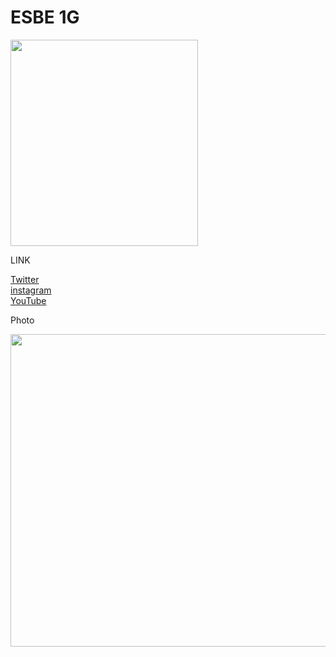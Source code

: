 # ESBE 1G
<!DOCTYPE html>
<html>
<head>
	<meta name="viewport" content="width=device-width,initial-scale=1.0,user-scalable=yes" />
	<img src="https://github.com/NARI0978/ESBE-1G/blob/master/16/ESBE%201Gv16.0/pack_icon.png" width="300" height="330">
</head>
<body>
	<p>LINK<p>
	<a href="https://twitter.com/channel_nari">Twitter</a><br>
	<a href="https://www.instagram.com/channel_nari/">instagram</a><br>
	<a href="https://www.youtube.com/channel/UCr0-2qXUZqqx2xKezrgwdbw">YouTube</a><br>
</body>
	<p>Photo<p>
	<img src="https://github.com/NARI0978/ESBE-1G/blob/master/sitesetting/IMG_5741.PNG" width="900" height="500">
</html>
